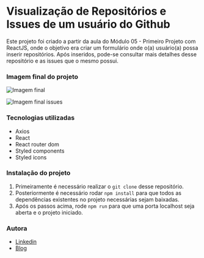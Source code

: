 # Visualização de Repositórios e Issues de um usuário do Github

Este projeto foi criado a partir da aula do Módulo 05 - Primeiro Projeto com ReactJS, onde o objetivo era criar um formulário onde o(a) usuário(a) possa inserir repositórios.
Após inseridos, pode-se consultar mais detalhes desse repositório e as issues que o mesmo possui.

### Imagem final do projeto

![Imagem final](src/assets/imagem-final-repositorios.png)

![Imagem final issues](src/assets/imagem-final-issues.png)

### Tecnologias utilizadas

- Axios
- React
- React router dom
- Styled components
- Styled icons

### Instalação do projeto

1. Primeiramente é necessário realizar o `git clone` desse repositório.
2. Posteriormente é necessário rodar `npm install` para que todos as dependências existentes no projeto necessárias sejam baixadas.
3. Após os passos acima, rode `npm run` para que uma porta localhost seja aberta e o projeto iniciado.

### Autora

- [Linkedin](https://www.linkedin.com/in/ilda-silva-neta/)
- [Blog](http://ildaneta.netlify.com/)
